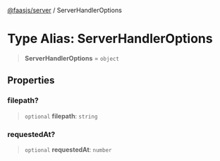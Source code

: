 [@faasjs/server](../README.md) / ServerHandlerOptions

# Type Alias: ServerHandlerOptions

> **ServerHandlerOptions** = `object`

## Properties

### filepath?

> `optional` **filepath**: `string`

### requestedAt?

> `optional` **requestedAt**: `number`

